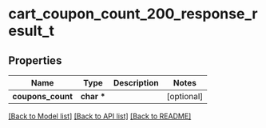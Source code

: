 # cart_coupon_count_200_response_result_t

## Properties
Name | Type | Description | Notes
------------ | ------------- | ------------- | -------------
**coupons_count** | **char \*** |  | [optional] 

[[Back to Model list]](../README.md#documentation-for-models) [[Back to API list]](../README.md#documentation-for-api-endpoints) [[Back to README]](../README.md)


